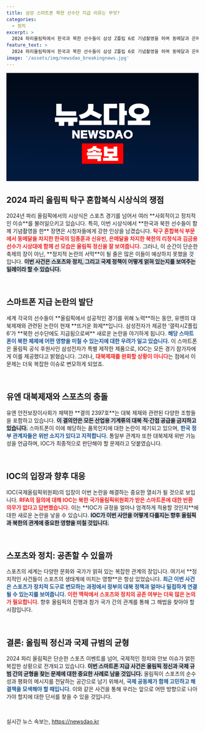 ```yaml
---
title: 삼성 스마트폰 북한 선수단 지급 이유는 무엇?
categories:
  - 정치
excerpt: >
  2024 파리올림픽에서 한국과 북한 선수들이 삼성 Z플립 6로 기념촬영을 하며 동메달과 은메달을 차지한 가운데, 이 스마트폰 지급이 유엔 대북제재 위반 여부로 논란이 일고 있다. IOC의 판단에 귀추가 주목된다!
feature_text: >
  2024 파리올림픽에서 한국과 북한 선수들이 삼성 Z플립 6로 기념촬영을 하며 동메달과 은메달을 차지한 가운데, 이 스마트폰 지급이 유엔 대북제재 위반 여부로 논란이 일고 있다. IOC의 판단에 귀추가 주목된다!
image: '/assets/img/newsdao_breakingnews.jpg'
---
```


<p><img src="/assets/img/newsdao_breakingnews.jpg" alt="firstkoreanews 속보" /></p>

<h2 data-ke-size="size26">2024 파리 올림픽 탁구 혼합복식 시상식의 쟁점</h2>

<p data-ke-size="size16">2024년 파리 올림픽에서의 시상식은 스포츠 경기를 넘어서 여러 **사회적이고 정치적인 이슈**를 불러일으키고 있습니다. 특히, 이번 시상식에서 **한국과 북한 선수들이 함께 기념촬영을 한** 장면은 시청자들에게 강한 인상을 남겼습니다. <b><span style="color: #ee2323;">탁구 혼합복식 부문에서 동메달을 차지한 한국의 임종훈과 신유빈, 은메달을 차지한 북한의 리정식과 김금용 선수가 시상대에 함께 선 모습은 올림픽 정신을 잘 보여줍니다.</span></b> 그러나, 이 순간이 단순한 축제의 장이 아닌, **정치적 논란의 서막**이 될 줄은 많은 이들이 예상하지 못했을 것입니다. <b><span style="background-color: #21538527;">이번 사건은 스포츠와 정치, 그리고 국제 정책이 어떻게 얽혀 있는지를 보여주는 일례이라 할 수 있습니다.</span></b></p>

<p data-ke-size="size16">&nbsp;</p>

<h2 data-ke-size="size26">스마트폰 지급 논란의 발단</h2>

<p data-ke-size="size16">세계 각국의 선수들이 **올림픽에서 성공적인 경기를 위해 노력**하는 동안, 유엔의 대북제재와 관련된 논란이 현재 **뜨거운 화제**입니다. 삼성전자가 제공한 ‘갤럭시Z플립6’가 **북한 선수단에도 지급됨으로써** 새로운 논란을 야기하게 됩니다. <b><span style="color: #1a5490;">해당 스마트폰이 북한 체제에 어떤 영향을 미칠 수 있는지에 대한 우려가 일고 있습니다.</span></b> 이 스마트폰은 올림픽 공식 후원사인 삼성전자가 특별 제작한 제품으로, IOC는 모든 경기 참가자에게 이를 제공했다고 밝혔습니다. 그러나, <b><span style="color: #ee2323;">대북제재를 완화할 상황이 아니다</span></b>는 점에서 이 문제는 더욱 복잡한 이슈로 변모하게 되었죠.</p>

<p data-ke-size="size16">&nbsp;</p>

<h2 data-ke-size="size26">유엔 대북제재와 스포츠의 충돌</h2>

<p data-ke-size="size16">유엔 안전보장이사회가 채택한 **결의 2397호**는 대북 제재와 관련된 다양한 조항들을 포함하고 있습니다. <b><span style="background-color: #21538527;">이 결의안은 모든 산업용 기계류의 대북 직·간접 공급을 금지하고 있습니다.</span></b> 스마트폰이 이에 해당하는 품목인지에 대한 논란이 제기되고 있으며, <b><span style="color: #1a5490;">한국 정부 관계자들은 위반 소지가 있다고 지적합니다.</span></b> 통일부 관계자 또한 대북제재 위반 가능성을 언급하며, IOC가 최종적으로 판단해야 할 문제라고 덧붙였습니다.</p>

<p data-ke-size="size16">&nbsp;</p>

<h2 data-ke-size="size26">IOC의 입장과 향후 대응</h2>

<p data-ke-size="size16">IOC(국제올림픽위원회)의 입장이 이번 논란을 해결하는 중요한 열쇠가 될 것으로 보입니다. <b><span style="color: #ee2323;">RFA의 질의에 대해 IOC는 북한 국가올림픽위원회가 받은 스마트폰에 대한 반환 의무가 없다고 답변했습니다.</span></b> 이는 **IOC가 규정을 얼마나 엄격하게 적용할 것인지**에 대한 새로운 논란을 낳을 수 있습니다. <b><span style="background-color: #21538527;">IOC가 이번 사안을 어떻게 다룰지는 향후 올림픽과 북한의 관계에 중요한 영향을 미칠 것입니다.</span></b></p>

<p data-ke-size="size16">&nbsp;</p>

<h2 data-ke-size="size26">스포츠와 정치: 공존할 수 있을까</h2>

<p data-ke-size="size16">스포츠의 세계는 다양한 문화와 국가가 얽혀 있는 복잡한 관계의 장입니다. 여기서 **정치적인 사건들이 스포츠의 생태계에 미치는 영향**은 항상 있었습니다. <b><span style="color: #1a5490;">최근 이번 사건은 스포츠가 정치적 도구로 변모하는 과정에서 정부의 대북 정책과 얼마나 밀접하게 연결될 수 있는지를 보여줍니다.</span></b> <b><span style="color: #ee2323;">이런 맥락에서 스포츠와 정치의 공존 여부는 더욱 많은 논의가 필요합니다.</span></b> 향후 올림픽의 진행과 참가 국가 간의 관계를 통해 그 해법을 찾아야 할 시점입니다.</p>

<p data-ke-size="size16">&nbsp;</p>

<h2 data-ke-size="size26">결론: 올림픽 정신과 국제 규범의 균형</h2>

<p data-ke-size="size16">2024 파리 올림픽은 단순한 스포츠 이벤트를 넘어, 국제적인 정치와 안보 이슈가 얽힌 복잡한 상황으로 전개되고 있습니다. <b><span style="background-color: #21538527;">이번 스마트폰 지급 사건은 올림픽 정신과 국제 규범 간의 균형을 찾는 문제에 대한 중요한 사례로 남을 것입니다.</span></b> 올림픽이 스포츠의 순수성과 평화의 메시지를 전달하는 공간으로 남기 위해서, <b><span style="color: #1a5490;">국제 공동체가 함께 고민하고 해결책을 모색해야 할 때입니다.</span></b> 이와 같은 사건을 통해 우리는 앞으로 어떤 방향으로 나아가야 할지에 대한 단서를 찾을 수 있을 것입니다.</p>

<p data-ke-size="size16">&nbsp;</p>
실시간 뉴스 속보는, <a href="https://newsdao.kr" rel="dofollow">https://newsdao.kr</a>


